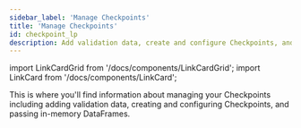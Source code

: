 ```yaml
---
sidebar_label: 'Manage Checkpoints'
title: 'Manage Checkpoints'
id: checkpoint_lp
description: Add validation data, create and configure Checkpoints, and pass in-mameory DataFrames.
---
```


import LinkCardGrid from '/docs/components/LinkCardGrid';
import LinkCard from '/docs/components/LinkCard';

<p class="DocItem__header-description">This is where you'll find information about managing your Checkpoints including adding validation data, creating and configuring Checkpoints, and passing in-memory DataFrames.</p>

<LinkCardGrid>
  <LinkCard topIcon label="Create a new Checkpoint" description="Create a new Checkpoint" href="/docs/guides/validation/checkpoints/how_to_create_a_new_checkpoint" icon="/img/checkpoint_icon.svg" />
  <LinkCard topIcon label="Configure a Checkpoint" description="Configure a Checkpoint using test_yaml_config" href="/docs/guides/validation/checkpoints/how_to_configure_a_new_checkpoint_using_test_yaml_config" icon="/img/configure_icon.svg" />
  <LinkCard topIcon label="Add validation data or Expectation Suites to a Checkpoint" description="Add validation data or Expectation Suites to an existing Checkpoint" href="/docs/guides/validation/checkpoints/how_to_add_validations_data_or_suites_to_a_checkpoint" icon="/img/validate_icon.svg" />
  <LinkCard topIcon label="Validate data with Expectations and Checkpoints" description="Pass an in-memory DataFrame to an existing Checkpoint" href="/docs/guides/validation/checkpoints/how_to_pass_an_in_memory_dataframe_to_a_checkpoint" icon="/img/dataframe_checkpoint_icon.svg" />
  <LinkCard topIcon label="Deploy a scheduled Checkpoint with cron" description="Deploy a scheduled Checkpoint with cron" href="/docs/guides/validation/advanced/how_to_deploy_a_scheduled_checkpoint_with_cron" icon="/img/deploy_icon.svg" />
</LinkCardGrid>